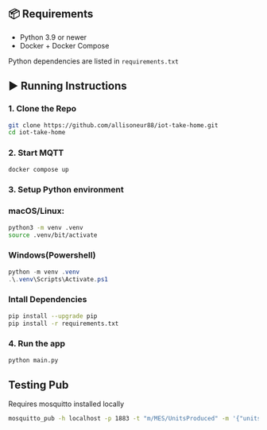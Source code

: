 ## 📦 Requirements

- Python 3.9 or newer
- Docker + Docker Compose

Python dependencies are listed in `requirements.txt`

## ▶️ Running Instructions
### 1. Clone the Repo

```bash
git clone https://github.com/allisoneur88/iot-take-home.git
cd iot-take-home 

```

### 2. Start MQTT
```bash
docker compose up
```

### 3. Setup Python environment

### macOS/Linux:
```bash
python3 -m venv .venv
source .venv/bit/activate
```

### Windows(Powershell)
```powershell
python -m venv .venv
.\.venv\Scripts\Activate.ps1
```

### Intall Dependencies
```bash
pip install --upgrade pip
pip install -r requirements.txt
```
### 4. Run the app
```bash
python main.py
```

## Testing Pub
Requires mosquitto installed locally
```bash
mosquitto_pub -h localhost -p 1883 -t "m/MES/UnitsProduced" -m '{"units": 42}'
```
